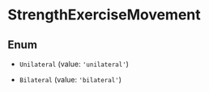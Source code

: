 # StrengthExerciseMovement

## Enum


* `Unilateral` (value: `'unilateral'`)

* `Bilateral` (value: `'bilateral'`)

